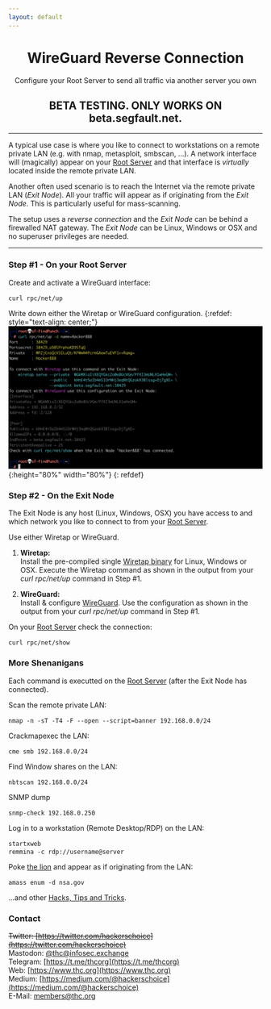```yaml
---
layout: default
---
```


<div style="text-align:center"><h1>WireGuard Reverse Connection</h1>  
Configure your Root Server to send all traffic via another server you own</div>

<div style="text-align:center"><h2>BETA TESTING. ONLY WORKS ON beta.segfault.net.</h2></div>  

---
A typical use case is where you like to connect to workstations on a remote private LAN (e.g. with nmap, metasploit, smbscan, ...). A network interface will (magically) appear on your [Root Server](../) and that interface is *virtually* located inside the remote private LAN.

Another often used scenario is to reach the Internet via the remote private LAN (*Exit Node*). All your traffic will appear as if originating from the *Exit Node*. This is particularly useful for mass-scanning.

The setup uses a *reverse connection* and the *Exit Node* can be behind a firewalled NAT gateway. The *Exit Node* can be Linux, Windows or OSX and no superuser privileges are needed.

---
### Step #1 - On your Root Server

Create and activate a WireGuard interface:
```shell
curl rpc/net/up
```
Write down either the Wiretap or WireGuard configuration.
{:refdef: style="text-align: center;"}
![login screen](wg-up2.png){:height="80%" width="80%"}
{: refdef}

### Step #2 - On the Exit Node

The Exit Node is any host (Linux, Windows, OSX) you have access to and which network you like to connect to from your [Root Server](../).  

Use either Wiretap or WireGuard.

1. __Wiretap:__  
Install the pre-compiled single [Wiretap binary](https://github.com/sandialabs/wiretap/releases/tag/v0.1.0) for Linux, Windows or OSX. Execute the Wiretap command as shown in the output from your *curl rpc/net/up* command in Step #1.

1. __WireGuard:__  
Install & configure [WireGuard](https://www.wireguard.com/). Use the configuration as shown in the output from your *curl rpc/net/up* command in Step #1.


On your [Root Server](../) check the connection:
```shell
curl rpc/net/show
```

### More Shenanigans

Each command is executted on the [Root Server](../) (after the Exit Node has connected).

Scan the remote private LAN:
```
nmap -n -sT -T4 -F --open --script=banner 192.168.0.0/24
```

Crackmapexec the LAN:
```
cme smb 192.168.0.0/24
```

Find Window shares on the LAN:
```
nbtscan 192.168.0.0/24
```

SNMP dump
```
snmp-check 192.168.0.250
```

Log in to a workstation (Remote Desktop/RDP) on the LAN:
```
startxweb
remmina -c rdp://username@server
```

Poke [the lion](police-cars-police-chase.gif) and appear as if originating from the LAN:
```
amass enum -d nsa.gov
```


...and other [Hacks, Tips and Tricks](tricks.html).

### Contact

~~Twitter: [https://twitter.com/hackerschoice](https://twitter.com/hackerschoice)~~  
Mastodon: [@thc@infosec.exchange](https://infosec.exchange/@thc)  
Telegram: [https://t.me/thcorg](https://t.me/thcorg)  
Web: [https://www.thc.org](https://www.thc.org)  
Medium: [https://medium.com/@hackerschoice](https://medium.com/@hackerschoice)  
E-Mail: members@thc.org  


